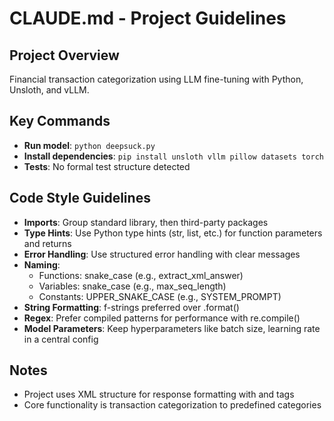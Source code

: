# CLAUDE.md - Project Guidelines

## Project Overview
Financial transaction categorization using LLM fine-tuning with Python, Unsloth, and vLLM.

## Key Commands
- **Run model**: `python deepsuck.py`
- **Install dependencies**: `pip install unsloth vllm pillow datasets torch`
- **Tests**: No formal test structure detected

## Code Style Guidelines
- **Imports**: Group standard library, then third-party packages
- **Type Hints**: Use Python type hints (str, list, etc.) for function parameters and returns
- **Error Handling**: Use structured error handling with clear messages
- **Naming**: 
  - Functions: snake_case (e.g., extract_xml_answer)
  - Variables: snake_case (e.g., max_seq_length)
  - Constants: UPPER_SNAKE_CASE (e.g., SYSTEM_PROMPT)
- **String Formatting**: f-strings preferred over .format()
- **Regex**: Prefer compiled patterns for performance with re.compile()
- **Model Parameters**: Keep hyperparameters like batch size, learning rate in a central config

## Notes
- Project uses XML structure for response formatting with <reasoning> and <answer> tags
- Core functionality is transaction categorization to predefined categories